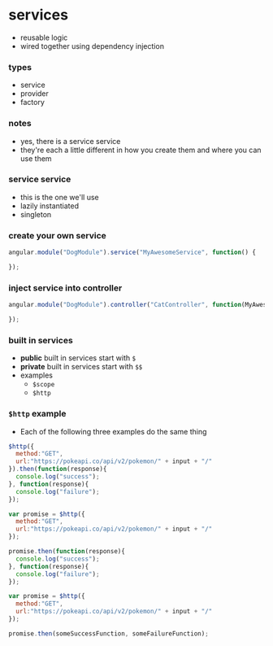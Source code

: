 # services
* reusable logic
* wired together using dependency injection

### types
* service
* provider
* factory

### notes
* yes, there is a service service
* they're each a little different in how you create them and where you can use them

### service service
* this is the one we'll use
* lazily instantiated
* singleton

### create your own service

```javascript
angular.module("DogModule").service("MyAwesomeService", function() {

});

```

### inject service into controller

```javascript
angular.module("DogModule").controller("CatController", function(MyAwesomeService) {

});
```

### built in services
* **public** built in services start with `$`
* **private** built in services start with `$$`
* examples
  * `$scope`
  * `$http`

### `$http` example
* Each of the following three examples do the same thing

```javascript
$http({
  method:"GET",
  url:"https://pokeapi.co/api/v2/pokemon/" + input + "/"
}).then(function(response){
  console.log("success");
}, function(response){
  console.log("failure");
});
```

```javascript
var promise = $http({
  method:"GET",
  url:"https://pokeapi.co/api/v2/pokemon/" + input + "/"
});

promise.then(function(response){
  console.log("success");
}, function(response){
  console.log("failure");
});
```

```javascript
var promise = $http({
  method:"GET",
  url:"https://pokeapi.co/api/v2/pokemon/" + input + "/"
});

promise.then(someSuccessFunction, someFailureFunction);
```
